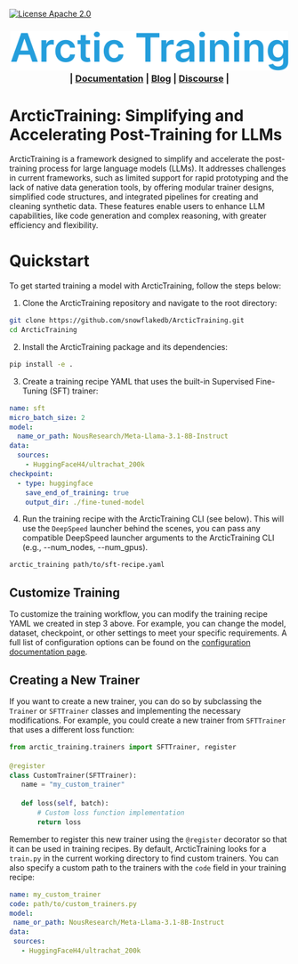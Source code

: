 [![License Apache 2.0](https://badgen.net/badge/license/apache2.0/blue)](https://github.com/snowflakedb/ArcticTraining/blob/main/LICENSE)

<h3 align="center">
  <img src="docs/images/arctic_training_logo.svg" width=500px><br>
  | <a href="https://arctictraining.readthedocs.io/en/latest/"><b>Documentation</b></a> | <a href="#"><b>Blog</b></a> | <a href="#"><b>Discourse</b></a> |
</h3>

# ArcticTraining: Simplifying and Accelerating Post-Training for LLMs

ArcticTraining is a framework designed to simplify and accelerate the post-training process for large language models (LLMs). It addresses challenges in current frameworks, such as limited support for rapid prototyping and the lack of native data generation tools, by offering modular trainer designs, simplified code structures, and integrated pipelines for creating and cleaning synthetic data. These features enable users to enhance LLM capabilities, like code generation and complex reasoning, with greater efficiency and flexibility.

# Quickstart

To get started training a model with ArcticTraining, follow the steps below:

1. Clone the ArcticTraining repository and navigate to the root directory:

```bash
git clone https://github.com/snowflakedb/ArcticTraining.git
cd ArcticTraining
```

2. Install the ArcticTraining package and its dependencies:

```bash
pip install -e .
```

3. Create a training recipe YAML that uses the built-in Supervised Fine-Tuning (SFT) trainer:

```yaml
name: sft
micro_batch_size: 2
model:
  name_or_path: NousResearch/Meta-Llama-3.1-8B-Instruct
data:
  sources:
    - HuggingFaceH4/ultrachat_200k
checkpoint:
  - type: huggingface
    save_end_of_training: true
    output_dir: ./fine-tuned-model
```

4. Run the training recipe with the ArcticTraining CLI (see below). This will use the `DeepSpeed` launcher behind the scenes, you can pass any compatible DeepSpeed launcher arguments to the ArcticTraining CLI (e.g., --num_nodes, --num_gpus).

```bash
arctic_training path/to/sft-recipe.yaml
```

## Customize Training

To customize the training workflow, you can modify the training recipe YAML we
created in step 3 above. For example, you can change the model, dataset,
checkpoint, or other settings to meet your specific requirements. A full list of
configuration options can be found on the [configuration documentation
page](https://arctictraining.readthedocs.io/en/latest/config.html).

## Creating a New Trainer

If you want to create a new trainer, you can do so by subclassing the
``Trainer`` or ``SFTTrainer`` classes and implementing the necessary
modifications. For example, you could create a new trainer from ``SFTTrainer``
that uses a different loss function:

```python
from arctic_training.trainers import SFTTrainer, register

@register
class CustomTrainer(SFTTrainer):
   name = "my_custom_trainer"

   def loss(self, batch):
       # Custom loss function implementation
       return loss
```

Remember to register this new trainer using the ``@register`` decorator so that
it can be used in training recipes. By default, ArcticTraining looks for a
``train.py`` in the current working directory to find custom trainers. You can
also specify a custom path to the trainers with the ``code`` field in your
training recipe:

```yaml
name: my_custom_trainer
code: path/to/custom_trainers.py
model:
 name_or_path: NousResearch/Meta-Llama-3.1-8B-Instruct
data:
 sources:
   - HuggingFaceH4/ultrachat_200k
```
